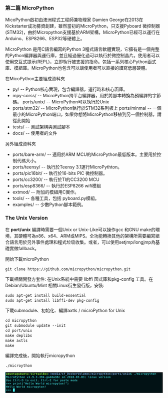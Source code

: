 ### 第二篇 MicroPython
MicoPython啟初由澳洲程式工程師兼物理家 Damien George在2013在Kickstarter成功募資創建，雖然當初的MicroPython，只支援Pyboard 微控制器(STM32)，由於Micropython支援基於ARM架構，MicroPython已經可以運行在Arduino、ESP8266、ESP32等硬體上。

MicroPython 是用C語言編寫的Python 3程式語言軟體實現，它擁有是一個完整的Python編譯器與運行庫，並且經過優化過可以執行於微控制晶片。使用者可以使用交互式提示(REPL)，立即執行被支援的指命。包括一系列核心Python函式庫、模組庫。MicroPython也包含可以讓使用者可以直接的讀寫低層硬體。

在MicoPython主要組成資料夾
- py/ -- Python核心實現，包含編譯器，運行時和核心函庫。
- mpy-corss/ -- MicroPython跨平台編譯器，用於將腳本轉換為預編譯的字節碼。
ports/unix/ -- MicroPython可以執行於Unix
- ports/stm32/ -- MicroPython執行於STM32系列板上
ports/minmal -- 一個最小的MicroPython端口，如果你想將MicroPython移植到另一個控制器，請從此開始
- tests/ -- 測試架構與測試腳本
- docs/ -- 使用者的文件

另外組成資料夾
- ports/bare-arm/ -- 適用於ARM MCU的MicroPython最低版本。主要用於控制代碼大小。
- ports/teensy/ -- 執行於Teensy 3.1運行MicroPythton。
- ports/pic16bit/ -- 執行於16-bits PIC 微控制器。
- ports/cc3200/ -- 執行於TI的CC3200 MCU
- ports/esp8366/ -- 執行於ESP8266 wifi模組
- extmod/ -- 附加的模組用C實作。
- tools/ -- 各種工具，包括 pyboard.py模組。
- examples/ -- 少數Python腳本範例。

### The Unix Version
在 **port/unix** 編譯時需要一個Unix or Unix-Like可以操作gcc 和GNU make的環境，其硬體可為x86、x64、ARM或MIPS。全功能轉換其他的架構所需要編寫組合語言用於另外事件處理和程式垃圾收集。或者，可以使用setjmp/longjmp為基礎實做fallback。

開始下載microPython
```
git clone https://github.com/micropython/micropython.git
```
下載相關開發方套件:
在Unix系統中需要 libffi 函式庫和pkg-config 工具。在Debian/Ubuntu/Mint 相關Linux衍生發行版，安裝:
```
sudo apt-get install build-essential
sudo apt-get install libffi-dev pkg-config
```
下載submodule、初始化、編譯axtls / microPython for Unix
```
cd micropython
git submodule update --init
cd port/unix
make deplibs
make axtls
make
```

編譯完成後，開始執行micropython
```
./microython
```
![upy01-01](imgs/upy01/upy01-01.png)
